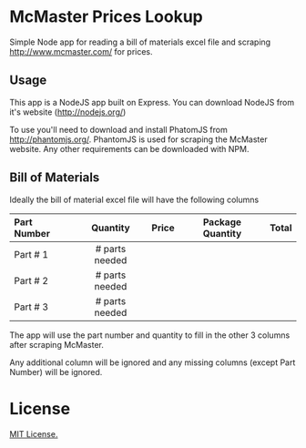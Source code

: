 # McMaster Prices Lookup

Simple Node app for reading a bill of materials excel file and scraping http://www.mcmaster.com/ for prices.

## Usage

This app is a NodeJS app built on Express. You can download NodeJS from it's website (http://nodejs.org/)

To use you'll need to download and install PhatomJS from http://phantomjs.org/. PhantomJS is used for scraping the McMaster website. Any other requirements can be downloaded with NPM.

## Bill of Materials

Ideally the bill of material excel file will have the following columns

| Part Number   | Quantity         | Price     | Package Quantity  | Total  |
| :------------ |:----------------:| :--------:| :----------------:| ------:|
| Part # 1      | # parts needed   |           |	               |        |
| Part # 2      | # parts needed   |           |                   |        |
| Part # 3      | # parts needed   |           |                   |        |

The app will use the part number and quantity to fill in the other 3 columns after scraping McMaster.

Any additional column will be ignored and any missing columns (except Part Number) will be ignored.

# License

[MIT License.](http://www.opensource.org/licenses/mit-license.php)